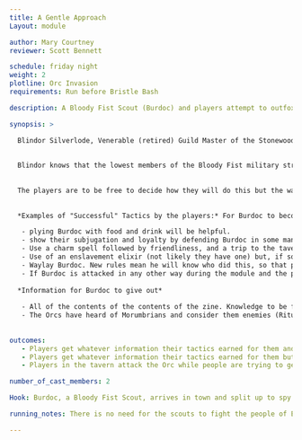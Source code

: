 ```yaml
---
title: A Gentle Approach 
Layout: module

author: Mary Courtney
reviewer: Scott Bennett

schedule: friday night
weight: 2
plotline: Orc Invasion
requirements: Run before Bristle Bash

description: A Bloody Fist Scout (Burdoc) and players attempt to outfox one another and gather intelligence about the coming confrontations.

synopsis: > 

  Blindor Silverlode, Venerable (retired) Guild Master of the Stonewood Woodcutters Guild and younger sister of "Granny" (Family Recipes Plotline), has just returned from Rockshire, and is deeply concerned. While there, evidence of possible damage coming to the Stonewood forest was recovered from a temporal anomaly, and she believes the Orc aggression may be a sign that the Morumbrians, an ancient enemy, was not fully defeated. She is also terribly worried that the town and adventurers are not prepared for what the Orcs have planned for them.
  
  
  Blindor knows that the lowest members of the Bloody Fist military structure, the Scouts, are regularly sent out to gather intelligence and are likely to be skulking around the town. She will go to the tavern and encourage a few stealthy adventurers to locate one of these Orcs and "convince" them to come back to the tavern for a drink with the "subjugated" townsfolk. Burdoc will be skulking about outside, for the players to find.
  
  
  The players are to be free to decide how they will do this but the way they do it will determine the outcomes and whether or not they learn useful information. Remember, Burdoc will be pre-disposed to go with them to gather information also, so the players will always be successful in getting him to go with them to the tavern unless they just attack him outright.   The mod will end when the NPC has given out the long term plot information and any tactical information the players have convinced Burdoc to provide. This will signal the start of the "Welcome to Orc Town" mod. When the approaching Orcs are noticed, Burdoc will stand up and say it is time to leave depart to report his findings back to the horde.
  
  
  *Examples of "Successful" Tactics by the players:* For Burdoc to become suitably loose-lipped and provide "tactical" intel,

   - plying Burdoc with food and drink will be helpful. 
   - show their subjugation and loyalty by defending Burdoc in some manner
   - Use a charm spell followed by friendliness, and a trip to the tavern for food and many drinks.
   - Use of an enslavement elixir (not likely they have one) but, if so, no other enticements are needed.
   - Waylay Burdoc. New rules mean he will know who did this, so that player has to disappear and the other players show up and "rescue" Burdoc, act friendly, and go to the tavern for food and drinks.
   - If Burdoc is attacked in any other way during the module and the players prove their "loyalty and subjugation" by defending him, and provide him food and drink.
   
  *Information for Burdoc to give out*
   
   - All of the contents of the contents of the zine. Knowledge to be fearful of the Bloody Fist.   
   - The Orcs have heard of Morumbrians and consider them enemies (Ritual of Fire). Veterans of the Morumbrian War in early 600 talk about heroes with Stonewood swords
  
  
outcomes: 
   - Players get whatever information their tactics earned for them and let Burdoc leave to join with the approaching Orcs. If they do this they may be able to make use of their connection to Burdoc again someday
   - Players get whatever information their tactics earned for them but attack Burdoc who will either escape to join the approaching Orcs or be taken down and killed. In this case, they will never see Burdoc again.
   - Players in the tavern attack the Orc while people are trying to get information and the players let them do so. Burdoc escapes or is dead and goes to resurrect. No information obtained or only what was obtained before the attack. Players will never see Burdoc again.

number_of_cast_members: 2

Hook: Burdoc, a Bloody Fist Scout, arrives in town and split up to spy and learn. Blindor Silverlode enlists aid of players to lure a him into the tavern and get them into a state where they might divulge useful information.

running_notes: There is no need for the scouts to fight the people of Elysia. They must rather discover a picture of the people that they hope to subjugate.

---
```


